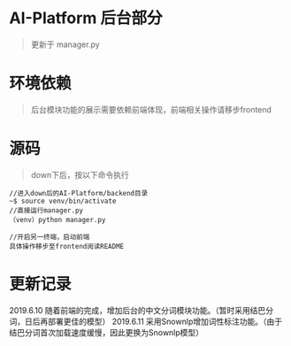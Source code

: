 # AI-Platform 后台部分
> 更新于 manager.py

# 环境依赖
> 后台模块功能的展示需要依赖前端体现，前端相关操作请移步frontend

# 源码
>down下后，按以下命令执行

```
//进入down后的AI-Platform/backend目录
~$ source venv/bin/activate
//直接运行manager.py
（venv）python manager.py

//开启另一终端，启动前端
具体操作移步至frontend阅读README
```


# 更新记录
2019.6.10
随着前端的完成，增加后台的中文分词模块功能。（暂时采用结巴分词，日后再部署更佳的模型）
2019.6.11
采用Snownlp增加词性标注功能。（由于结巴分词首次加载速度缓慢，因此更换为Snownlp模型）
